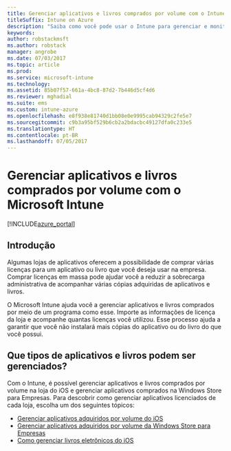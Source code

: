 ```yaml
---
title: Gerenciar aplicativos e livros comprados por volume com o Intune
titleSuffix: Intune on Azure
description: "Saiba como você pode usar o Intune para gerenciar e monitorar o uso de aplicativos e livros comprados por volume em lojas."
keywords: 
author: robstackmsft
ms.author: robstack
manager: angrobe
ms.date: 07/03/2017
ms.topic: article
ms.prod: 
ms.service: microsoft-intune
ms.technology: 
ms.assetid: 85b07f57-661a-4bc8-87d2-7b446d5cf4d6
ms.reviewer: mghadial
ms.suite: ems
ms.custom: intune-azure
ms.openlocfilehash: e8f938e81740d1bb08e0e9995cab94329c2fe5e7
ms.sourcegitcommit: c9b3a95bf529b6cb2a2bdacbc49127dfa0c233e5
ms.translationtype: HT
ms.contentlocale: pt-BR
ms.lasthandoff: 07/05/2017
---
```

# Gerenciar aplicativos e livros comprados por volume com o Microsoft Intune
<a id="manage-volume-purchased-apps-and-books-with-microsoft-intune" class="xliff"></a>

[!INCLUDE[azure_portal](./includes/azure_portal.md)]

## Introdução
<a id="introduction" class="xliff"></a>

Algumas lojas de aplicativos oferecem a possibilidade de comprar várias licenças para um aplicativo ou livro que você deseja usar na empresa. Comprar licenças em massa pode ajudar você a reduzir a sobrecarga administrativa de acompanhar várias cópias adquiridas de aplicativos e livros.

O Microsoft Intune ajuda você a gerenciar aplicativos e livros comprados por meio de um programa como esse. Importe as informações de licença da loja e acompanhe quantas licenças você utilizou. Esse processo ajuda a garantir que você não instalará mais cópias do aplicativo ou do livro do que você possui.

## Que tipos de aplicativos e livros podem ser gerenciados?
<a id="which-types-of-apps-and-books-can-you-manage" class="xliff"></a>

Com o Intune, é possível gerenciar aplicativos e livros comprados por volume na loja do iOS e gerenciar aplicativos comprados na Windows Store para Empresas. Para descobrir como gerenciar aplicativos licenciados de cada loja, escolha um dos seguintes tópicos:

- [Gerenciar aplicativos adquiridos por volume do iOS](vpp-apps-ios.md)
- [Gerenciar aplicativos adquiridos por volume da Windows Store para Empresas](windows-store-for-business.md)
- [Como gerenciar livros eletrônicos do iOS](vpp-ebooks-ios.md)
